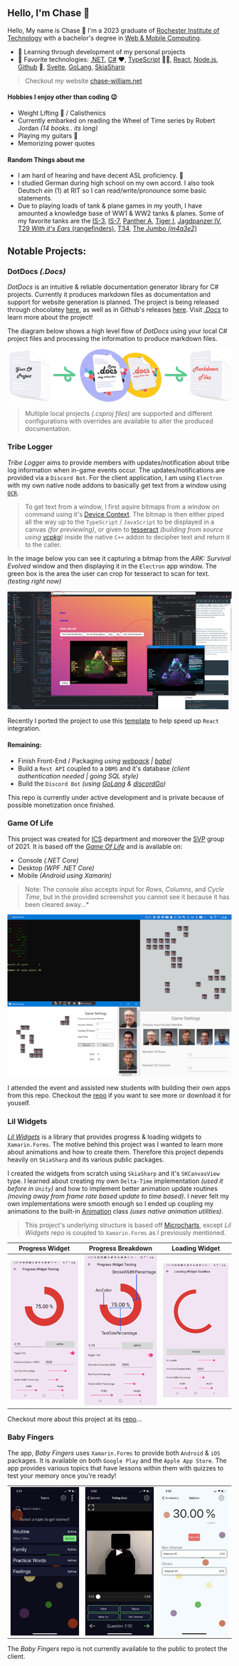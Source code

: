 ## Hello, I'm Chase 👋
Hello, My name is Chase 👋 I'm a 2023 graduate of <a href="https://www.rit.edu/">Rochester Institute of Technology</a> with a bachelor's degree in <a href="https://www.rit.edu/study/web-and-mobile-computing-bs">Web & Mobile Computing</a>.

- 🌱 Learning through development of my personal projects
- 🧪 Favorite technologies: [.NET](https://dotnet.microsoft.com/), [C#](https://docs.microsoft.com/en-us/dotnet/csharp/) ❤️, [TypeScript](https://www.typescriptlang.org/) 🙏🏻, [React](https://reactjs.org/), [Node.js](https://nodejs.org/en/), [Github](https://github.com/) 🤟, [Svelte](https://svelte.dev/), [GoLang](https://golang.org/), [SkiaSharp](https://docs.microsoft.com/en-us/xamarin/xamarin-forms/user-interface/graphics/skiasharp/)

> Checkout my website [chase-william.net](https://chase-william.net)

#### Hobbies I enjoy other than coding 😉
- Weight Lifting 💪 / Calisthenics
- Currently embarked on reading the Wheel of Time series by Robert Jordan *(14 books.. its long)*
- Playing my guitars 🎸
- Memorizing power quotes

#### Random Things about me
- I am hard of hearing and have decent ASL proficiency. 🤌
- I studied German during high school on my own accord. I also took Deutsch *ein* (1) at RIT so I can read/write/pronounce some basic statements.
- Due to playing loads of tank & plane games in my youth, I have amounted a knowledge base of WW1 & WW2 tanks & planes. Some of my favorite tanks are the [IS-3](https://en.wikipedia.org/wiki/IS-3), [IS-7](https://en.wikipedia.org/wiki/IS-7), [Panther A](https://en.wikipedia.org/wiki/Panther_tank), [Tiger I](https://en.wikipedia.org/wiki/Tiger_I), [Jagdpanzer IV](https://en.wikipedia.org/wiki/Jagdpanzer_IV), [T29 *With it's Ears* (rangefinders)](https://en.wikipedia.org/wiki/T29_Heavy_Tank), [T34](https://en.wikipedia.org/wiki/T34_Heavy_Tank), [The Jumbo *(m4a3e2)*](https://tanks-encyclopedia.com/ww2/us/m4a3e2-jumbo-assault-tank)

## Notable Projects:

### DotDocs *(.Docs)*

*DotDocs* is an intuitive & reliable documentation generator library for C# projects. Currently it produces markdown files as documentation and support for website generation is planned. The project is being released through chocolatey [here](https://community.chocolatey.org/packages/dotdocs), as well as in Github's releases [here](https://github.com/Chase-William/.Docs/releases). Visit [*.Docs*](https://github.com/Chase-William/.Docs) to learn more about the project!

The diagram below shows a high level flow of *DotDocs* using your local C# project files and processing the information to produce markdown files.

![Workflow from your project to dotdocs & dotdocs.core to generated markdown files.](https://github.com/Chase-William/.Docs/blob/main/resources/media/.docs-flow-2155x-512x-linear.png)

> Multiple local projects *(.csproj files)* are supported and different configurations with overrides are available to alter the produced documentation.

### Tribe Logger

*Tribe Logger* aims to provide members with updates/notification about tribe log information when in-game events occur. The updates/notifications are provided via a `Discord Bot`. For the client application, I am using `Electron` with my own native node addons to basically get text from a window using [`OCR`](https://en.wikipedia.org/wiki/Optical_character_recognition).

> To get text from a window, I first aquire bitmaps from a window on command using it's [Device Context](https://docs.microsoft.com/en-us/windows/win32/gdi/device-contexts). The bitmap is then either piped all the way up to the `TypeScript` / `JavaScript` to be displayed in a canvas *(for previewing)*, or given to [tesseract](https://github.com/tesseract-ocr/tesseract) *(building from source using [vcpkg](https://github.com/microsoft/vcpkg))* inside the native `C++` addon to decipher text and return it to the caller.

In the image below you can see it capturing a bitmap from the *ARK: Survival Evolved* window and then displaying it in the `Electron` app window. The green box is the area the user can crop for tesseract to scan for text. *(testing right now)*

![Tribe-Logger](resources/tribe-logger/testing.png)

Recently I ported the project to use this [template](https://github.com/electron-react-boilerplate/electron-react-boilerplate) to help speed up `React` integration.

#### Remaining:
 - Finish Front-End / Packaging *using [webpack](https://webpack.js.org/) | [babel](https://babeljs.io/)*
 - Build a `Rest API` coupled to a `DBMS` and it's database *(client authentication needed | going SQL style)*
 - Build the `Discord Bot` *(using [GoLang](https://golang.org/) & [discordGo](https://github.com/bwmarrin/discordgo))*

This repo is currently under active development and is private because of possible monetization once finished. 

### Game Of Life

This project was created for [ICS](https://www.rit.edu/ntid/ics) department and moreover the [SVP](https://www.rit.edu/ntid/svp) group of 2021. It is based off the [*Game Of Life*](https://en.wikipedia.org/wiki/Conway%27s_Game_of_Life) and is available on:
- Console *(.NET Core)*
- Desktop *(WPF .NET Core)*
- Mobile *(Android using Xamarin)*

> Note: The console also accepts input for *Rows*, *Columns*, and *Cycle Time*, but in the provided screenshot you cannot see it because it has been cleared away...*

![Game Of Life Console, Desktop, & Mobile](resources/game-of-life/game_of_life_all.png)

I attended the event and assisted new students with building their own apps from this repo. Checkout the [repo](https://github.com/MAD-NTID/GameOfLife) if you want to see more or download it for youself.

### Lil Widgets

[*Lil Widgets*](https://github.com/Chase-William/LilWidgets) is a library that provides progress & loading widgets to `Xamarin.Forms`. The motive behind this project was I wanted to learn more about animations and how to create them. Therefore this project depends heavily on `SkiaSharp` and its various public packages.

I created the widgets from scratch using `SkiaSharp` and it's `SKCanvasView` type. I learned about creating my own `Delta-Time` implementation *(used it before in `Unity`)* and how to implement better animation update routines *(moving away from frame rate based update to time based)*. I never felt my own implementations were smooth enough so I ended up coupling my animations to the built-in [Animation](https://docs.microsoft.com/en-us/dotnet/api/xamarin.forms.animation?view=xamarin-forms) class *(uses native animation utilities)*.

> This project's underlying structure is based off [Microcharts](https://github.com/microcharts-dotnet/Microcharts), except *Lil Widgets* repo is coupled to `Xamarin.Forms` as I previously mentioned.

| Progress Widget | Progress Breakdown | Loading Widget |
| :---: | :---: | :---: |
| ![Home Page](resources/lil-widgets/progress_widget.jpg) | ![Quiz Page](resources/lil-widgets/progress_widget_breakdown.jpg) | ![Quiz Page](resources/lil-widgets/loading_widget.jpg) |

Checkout more about this project at its [repo](https://github.com/Chase-William/LilWidgets)...

### Baby Fingers

The app, *Baby Fingers* uses `Xamarin.Forms` to provide both `Android` & `iOS` packages. It is available on both `Google Play` and the `Apple App Store`. The app provides various topics that have lessons within them with quizzes to test your memory once you're ready!

|  |  |  |
| :---: | :----: | :---: |
| ![Home Page](resources/baby-fingers/home_page.png) | ![Quiz Page](resources/baby-fingers/taking_quiz_page.png) | ![Quiz Attempts](resources/baby-fingers/quiz_attempts_page.png) |

The *Baby Fingers* repo is not currently available to the public to protect the client.

